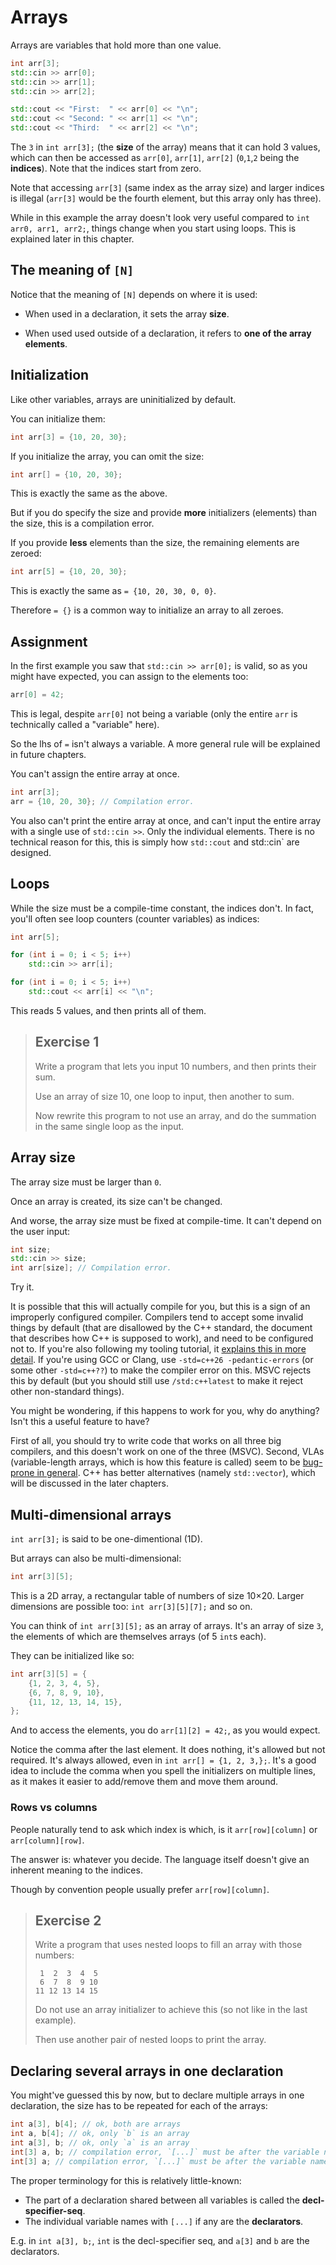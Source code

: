 # Arrays

Arrays are variables that hold more than one value.

```cpp
int arr[3];
std::cin >> arr[0];
std::cin >> arr[1];
std::cin >> arr[2];

std::cout << "First:  " << arr[0] << "\n";
std::cout << "Second: " << arr[1] << "\n";
std::cout << "Third:  " << arr[2] << "\n";
```

The `3` in `int arr[3];` (the **size** of the array) means that it can hold 3 values, which can then be accessed as `arr[0]`, `arr[1]`, `arr[2]` (`0`,`1`,`2` being the **indices**). Note that the indices start from zero.

Note that accessing `arr[3]` (same index as the array size) and larger indices is illegal (`arr[3]` would be the fourth element, but this array only has three).

While in this example the array doesn't look very useful compared to `int arr0, arr1, arr2;`, things change when you start using loops. This is explained later in this chapter.

## The meaning of `[N]`

Notice that the meaning of `[N]` depends on where it is used:

* When used in a declaration, it sets the array **size**.

* When used used outside of a declaration, it refers to **one of the array elements**.

## Initialization

Like other variables, arrays are uninitialized by default.

You can initialize them:
```cpp
int arr[3] = {10, 20, 30};
```
If you initialize the array, you can omit the size:
```cpp
int arr[] = {10, 20, 30};
```
This is exactly the same as the above.

But if you do specify the size and provide **more** initializers (elements) than the size, this is a compilation error.

If you provide **less** elements than the size, the remaining elements are zeroed:
```cpp
int arr[5] = {10, 20, 30};
```
This is exactly the same as `= {10, 20, 30, 0, 0}`.

Therefore `= {}` is a common way to initialize an array to all zeroes.

## Assignment

In the first example you saw that `std::cin >> arr[0];` is valid, so as you might have expected, you can assign to the elements too:

```cpp
arr[0] = 42;
```
This is legal, despite `arr[0]` not being a variable (only the entire `arr` is technically called a "variable" here).

So the lhs of `=` isn't always a variable. A more general rule will be explained in future chapters.

You can't assign the entire array at once.
```cpp
int arr[3];
arr = {10, 20, 30}; // Compilation error.
```
You also can't print the entire array at once, and can't input the entire array with a single use of `std::cin >>`. Only the individual elements. There is no technical reason for this, this is simply how `std::cout` and std::cin` are designed.

## Loops

While the size must be a compile-time constant, the indices don't. In fact, you'll often see loop counters (counter variables) as indices:

```cpp
int arr[5];

for (int i = 0; i < 5; i++)
    std::cin >> arr[i];

for (int i = 0; i < 5; i++)
    std::cout << arr[i] << "\n";
```
This reads 5 values, and then prints all of them.

> ## Exercise 1
>
> Write a program that lets you input 10 numbers, and then prints their sum.
>
> Use an array of size 10, one loop to input, then another to sum.
>
> Now rewrite this program to not use an array, and do the summation in the same single loop as the input.

## Array size

The array size must be larger than `0`.

Once an array is created, its size can't be changed.

And worse, the array size must be fixed at compile-time. It can't depend on the user input:
```cpp
int size;
std::cin >> size;
int arr[size]; // Compilation error.
```
Try it.

It is possible that this will actually compile for you, but this is a sign of an improperly configured compiler. Compilers tend to accept some invalid things by default (that are disallowed by the C++ standard, the document that describes how C++ is supposed to work), and need to be configured not to. If you're also following my tooling tutorial, it [explains this in more detail](/tooling/articles/recommended_compiler_flags.md). If you're using GCC or Clang, use `-std=c++26 -pedantic-errors` (or some other `-std=c++??`) to make the compiler error on this. MSVC rejects this by default (but you should still use `/std:c++latest` to make it reject other non-standard things).

You might be wondering, if this happens to work for you, why do anything? Isn't this a useful feature to have?

First of all, you should try to write code that works on all three big compilers, and this doesn't work on one of the three (MSVC). Second, VLAs (variable-length arrays, which is how this feature is called) seem to be [bug-prone in general](https://stackoverflow.com/q/12407754/2752075). C++ has better alternatives (namely `std::vector`), which will be discussed in the later chapters.

## Multi-dimensional arrays

`int arr[3];` is said to be one-dimentional (1D).

But arrays can also be multi-dimensional:
```cpp
int arr[3][5];
```
This is a 2D array, a rectangular table of numbers of size 10×20. Larger dimensions are possible too: `int arr[3][5][7];` and so on.

You can think of `int arr[3][5];` as an array of arrays. It's an array of size `3`, the elements of which are themselves arrays (of 5 `int`s each).

They can be initialized like so:
```cpp
int arr[3][5] = {
    {1, 2, 3, 4, 5},
    {6, 7, 8, 9, 10},
    {11, 12, 13, 14, 15},
};
```

And to access the elements, you do `arr[1][2] = 42;`, as you would expect.

Notice the comma after the last element. It does nothing, it's allowed but not required. It's always allowed, even in `int arr[] = {1, 2, 3,};`. It's a good idea to include the comma when you spell the initializers on multiple lines, as it makes it easier to add/remove them and move them around.

### Rows vs columns

People naturally tend to ask which index is which, is it `arr[row][column]` or `arr[column][row]`.

The answer is: whatever you decide. The language itself doesn't give an inherent meaning to the indices.

Though by convention people usually prefer `arr[row][column]`.

> ## Exercise 2
>
> Write a program that uses nested loops to fill an array with those numbers:
>
> ```
>  1  2  3  4  5
>  6  7  8  9 10
> 11 12 13 14 15
> ```
> Do not use an array initializer to achieve this (so not like in the last example).
>
> Then use another pair of nested loops to print the array.

## Declaring several arrays in one declaration

You might've guessed this by now, but to declare multiple arrays in one declaration, the size has to be repeated for each of the arrays:

```cpp
int a[3], b[4]; // ok, both are arrays
int a, b[4]; // ok, only `b` is an array
int a[3], b; // ok, only `a` is an array
int[3] a, b; // compilation error, `[...]` must be after the variable name
int[3] a; // compilation error, `[...]` must be after the variable name
```

The proper terminology for this is relatively little-known:

* The part of a declaration shared between all variables is called the **decl-specifier-seq**.
* The individual variable names with `[...]` if any are the **declarators**.

E.g. in `int a[3], b;`, `int` is the decl-specifier seq, and `a[3]` and `b` are the declarators.
